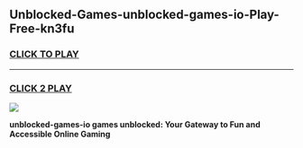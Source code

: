 
## Unblocked-Games-unblocked-games-io-Play-Free-kn3fu
<h3>
<a href="https://premium76.site?title=unblocked-games-io&ref=18A1">CLICK TO PLAY</a></h3>
<hr>

<h3>
<a href="https://premium76.site?title=unblocked-games-io&ref=18A1">CLICK 2 PLAY</a>
  
</h3>

<a href="https://premium76.site?title=unblocked-games-io&ref=18A1"><img src="https://clearcache.store/games.png"></a>


**unblocked-games-io games unblocked: Your Gateway to Fun and Accessible Online Gaming**
